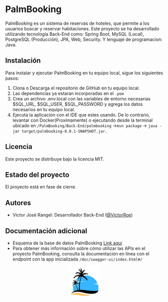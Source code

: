 # PalmBooking

PalmBooking es un sistema de reservas de hoteles, que permite a los usuarios buscar y reservar habitaciones. Este proyecto se ha desarrollado utilizando tecnología Back-End como: Spring Boot, MySQL (Local), PostgreSQL (Producción), JPA, Web, Security. Y lenguaje de programacion: Java.

## Instalación

Para instalar y ejecutar PalmBooking en tu equipo local, sigue los siguientes pasos:

1. Clona o Descarga el repositorio de GitHub en tu equipo local.
2. Las dependencias ya estaran incorporadas en el `` .pom ``
3. Crea un archivo .env.local con las variables de entorno necesarias $SQL_URL, $SQL_USER, $SQL_PASSWORD y agrega los datos necesarios en tu equipo local.
4. Ejecuta la aplicación con el IDE que estes usando. De lo contrario, levantar con Docker(Proximamente) o ejecutando desde la terminal ubicado en `` /PalmBooking/Back-End/palmbooking `` ->`` mvn package `` -> `` java -jar target/palmbooking-0.0.1-SNAPSHOT.jar. ``

## Licencia

Este proyecto se distribuye bajo la licencia MIT.

## Estado del proyecto

El proyecto está en fase de cierre.

## Autores

- Victor José Rangel: Desarrollador Back-End ([@VictorRoe](https://github.com/VictorRoe))

## Documentación adicional

* Esquema de la base de datos PalmBooking [Link aqui](https://drive.google.com/file/d/1PHd5_5hHSNCF50Od9svrL5GkL_6banWl/view?usp=sharing)
* Para obtener más información sobre cómo utilizar las APIs en el proyecto PalmBooking, consulta la documentación en línea con el endpoint con la app inicializada ``` /doc/swagger-ui/index.html#/ ``` 
<p align="center">
   <img src="./logo.png" alt="logo" with=40px height=100x>
</p>
